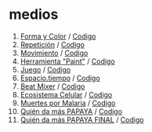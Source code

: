 # medios
1. [Forma y Color](https://manuelhernandezleon.github.io/medios/carpeta_01/) / 
[Codigo](https://github.com/manuelhernandezleon/medios/blob/master/carpeta_01/sketch.js)
2. [Repetición](https://manuelhernandezleon.github.io/medios/carpeta_02/) / 
[Codigo](https://github.com/manuelhernandezleon/medios/blob/master/carpeta_02/sketch.js)
3. [Movimiento](https://manuelhernandezleon.github.io/medios/carpeta_03/) / 
[Codigo](https://github.com/manuelhernandezleon/medios/blob/master/carpeta_03/sketch.js)
4. [Herramienta "Paint"](https://manuelhernandezleon.github.io/medios/Carpeta_04/) / 
[Codigo](https://github.com/manuelhernandezleon/medios/blob/master/Carpeta_04/Carpeta_04.js)
5. [Juego](https://manuelhernandezleon.github.io/medios/Carpeta_05/) / 
[Codigo](https://github.com/manuelhernandezleon/medios/blob/master/Carpeta_05/Carpeta_05.js)
6. [Espacio.tiempo](https://manuelhernandezleon.github.io/medios/Carpeta_06/) / 
[Codigo](https://github.com/manuelhernandezleon/medios/blob/master/Carpeta_06/Carpeta_06.js)
7. [Beat Mixer](https://manuelhernandezleon.github.io/medios/Carpeta_07/) / 
[Codigo](https://github.com/manuelhernandezleon/medios/blob/master/Carpeta_07/Carpeta_07.js)
8. [Ecosistema Celular](https://manuelhernandezleon.github.io/medios/Carpeta_08/) / 
[Codigo](https://github.com/manuelhernandezleon/medios/blob/master/Carpeta_08/sketch.js)
9. [Muertes por Malaria](https://manuelhernandezleon.github.io/medios/carpeta_09/) / 
[Codigo](https://github.com/manuelhernandezleon/medios/blob/master/carpeta_09/sketch.js)
10. [Quién da más PAPAYA](https://manuelhernandezleon.github.io/medios/carpeta_10/) / 
[Codigo](https://github.com/manuelhernandezleon/medios/blob/master/carpeta_10/sketch.js)
11. [Quién da más PAPAYA FINAL](https://manuelhernandezleon.github.io/medios/carpeta_11/) / 
[Codigo](https://github.com/manuelhernandezleon/medios/blob/master/carpeta_11/sketch.js)
